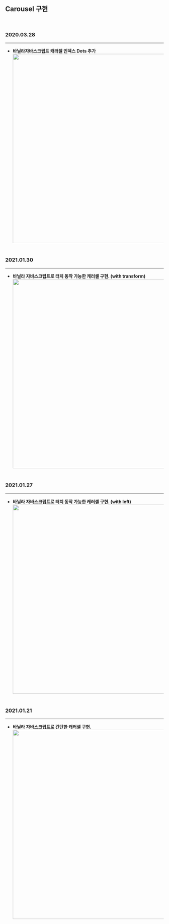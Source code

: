 ## Carousel 구현

</br>

### 2020.03.28

---

- <b>바닐라자바스크립트 캐러셀 인덱스 Dots 추가</b>
  <img src="https://user-images.githubusercontent.com/46251629/112754160-dcea7d00-9015-11eb-9e5f-e0fc38f1c835.gif" width="600px"/>
  <br/><br/>

### 2021.01.30

---

- <b>바닐라 자바스크립트로 터치 동작 가능한 캐러셀 구현. (with transform)</b>
  <img src="https://user-images.githubusercontent.com/46251629/106341491-d8893880-62e0-11eb-9280-77ac11c89339.gif" width="600px"/>
  <br/><br/>

### 2021.01.27

---

- <b>바닐라 자바스크립트로 터치 동작 가능한 캐러셀 구현. (with left)</b>
  <img src="https://user-images.githubusercontent.com/46251629/105980512-4dd5ed00-60d8-11eb-9183-e14285fb53ca.gif" width="600px"/>
  <br/><br/>

### 2021.01.21

---

- <b>바닐라 자바스크립트로 간단한 캐러셀 구현.</b>
  <img src="https://user-images.githubusercontent.com/46251629/105205617-cdb80080-5b88-11eb-974f-34d853dc3cb0.gif" width="600px"/>
  <br/><br/>
